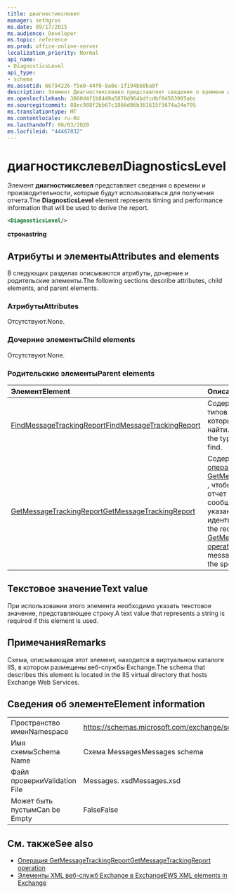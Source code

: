```yaml
---
title: диагностикслевел
manager: sethgros
ms.date: 09/17/2015
ms.audience: Developer
ms.topic: reference
ms.prod: office-online-server
localization_priority: Normal
api_name:
- DiagnosticsLevel
api_type:
- schema
ms.assetid: 66794226-f5e0-44f0-8a0e-1f194bb0ba0f
description: Элемент Диагностикслевел представляет сведения о времени и производительности, которые будут использоваться для получения отчета.
ms.openlocfilehash: 3060d4f1b8449a5870d964bdfcdbf0d503905abc
ms.sourcegitcommit: 88ec988f2bb67c1866d06b361615f3674a24e795
ms.translationtype: MT
ms.contentlocale: ru-RU
ms.lasthandoff: 06/03/2020
ms.locfileid: "44467832"
---
```

# <a name="diagnosticslevel"></a><span data-ttu-id="3d7ae-103">диагностикслевел</span><span class="sxs-lookup"><span data-stu-id="3d7ae-103">DiagnosticsLevel</span></span>

<span data-ttu-id="3d7ae-104">Элемент **диагностикслевел** представляет сведения о времени и производительности, которые будут использоваться для получения отчета.</span><span class="sxs-lookup"><span data-stu-id="3d7ae-104">The **DiagnosticsLevel** element represents timing and performance information that will be used to derive the report.</span></span> 
  
```XML
<DiagnosticsLevel/>
```

 <span data-ttu-id="3d7ae-105">**строка**</span><span class="sxs-lookup"><span data-stu-id="3d7ae-105">**string**</span></span>
## <a name="attributes-and-elements"></a><span data-ttu-id="3d7ae-106">Атрибуты и элементы</span><span class="sxs-lookup"><span data-stu-id="3d7ae-106">Attributes and elements</span></span>

<span data-ttu-id="3d7ae-107">В следующих разделах описываются атрибуты, дочерние и родительские элементы.</span><span class="sxs-lookup"><span data-stu-id="3d7ae-107">The following sections describe attributes, child elements, and parent elements.</span></span>
  
### <a name="attributes"></a><span data-ttu-id="3d7ae-108">Атрибуты</span><span class="sxs-lookup"><span data-stu-id="3d7ae-108">Attributes</span></span>

<span data-ttu-id="3d7ae-109">Отсутствуют.</span><span class="sxs-lookup"><span data-stu-id="3d7ae-109">None.</span></span>
  
### <a name="child-elements"></a><span data-ttu-id="3d7ae-110">Дочерние элементы</span><span class="sxs-lookup"><span data-stu-id="3d7ae-110">Child elements</span></span>

<span data-ttu-id="3d7ae-111">Отсутствуют.</span><span class="sxs-lookup"><span data-stu-id="3d7ae-111">None.</span></span>
  
### <a name="parent-elements"></a><span data-ttu-id="3d7ae-112">Родительские элементы</span><span class="sxs-lookup"><span data-stu-id="3d7ae-112">Parent elements</span></span>

|<span data-ttu-id="3d7ae-113">**Элемент**</span><span class="sxs-lookup"><span data-stu-id="3d7ae-113">**Element**</span></span>|<span data-ttu-id="3d7ae-114">**Описание**</span><span class="sxs-lookup"><span data-stu-id="3d7ae-114">**Description**</span></span>|
|:-----|:-----|
|[<span data-ttu-id="3d7ae-115">FindMessageTrackingReport</span><span class="sxs-lookup"><span data-stu-id="3d7ae-115">FindMessageTrackingReport</span></span>](findmessagetrackingreport.md) <br/> |<span data-ttu-id="3d7ae-116">Содержит условия для типов сообщений, которые требуется найти.</span><span class="sxs-lookup"><span data-stu-id="3d7ae-116">Contains criteria for the types of messages to find.</span></span>  <br/> |
|[<span data-ttu-id="3d7ae-117">GetMessageTrackingReport</span><span class="sxs-lookup"><span data-stu-id="3d7ae-117">GetMessageTrackingReport</span></span>](getmessagetrackingreport.md) <br/> |<span data-ttu-id="3d7ae-118">Содержит запрос для [операции GetMessageTrackingReport](getmessagetrackingreport-operation.md) , чтобы получить полный отчет об отслеживании сообщений для указанного идентификатора.</span><span class="sxs-lookup"><span data-stu-id="3d7ae-118">Contains the request for the [GetMessageTrackingReport operation](getmessagetrackingreport-operation.md) to retrieve the full message tracking report for the specified ID.</span></span>  <br/> |
   
## <a name="text-value"></a><span data-ttu-id="3d7ae-119">Текстовое значение</span><span class="sxs-lookup"><span data-stu-id="3d7ae-119">Text value</span></span>

<span data-ttu-id="3d7ae-120">При использовании этого элемента необходимо указать текстовое значение, представляющее строку.</span><span class="sxs-lookup"><span data-stu-id="3d7ae-120">A text value that represents a string is required if this element is used.</span></span>
  
## <a name="remarks"></a><span data-ttu-id="3d7ae-121">Примечания</span><span class="sxs-lookup"><span data-stu-id="3d7ae-121">Remarks</span></span>

<span data-ttu-id="3d7ae-122">Схема, описывающая этот элемент, находится в виртуальном каталоге IIS, в котором размещены веб-службы Exchange.</span><span class="sxs-lookup"><span data-stu-id="3d7ae-122">The schema that describes this element is located in the IIS virtual directory that hosts Exchange Web Services.</span></span>
  
## <a name="element-information"></a><span data-ttu-id="3d7ae-123">Сведения об элементе</span><span class="sxs-lookup"><span data-stu-id="3d7ae-123">Element information</span></span>

|||
|:-----|:-----|
|<span data-ttu-id="3d7ae-124">Пространство имен</span><span class="sxs-lookup"><span data-stu-id="3d7ae-124">Namespace</span></span>  <br/> |https://schemas.microsoft.com/exchange/services/2006/messages  <br/> |
|<span data-ttu-id="3d7ae-125">Имя схемы</span><span class="sxs-lookup"><span data-stu-id="3d7ae-125">Schema Name</span></span>  <br/> |<span data-ttu-id="3d7ae-126">Схема Messages</span><span class="sxs-lookup"><span data-stu-id="3d7ae-126">Messages schema</span></span>  <br/> |
|<span data-ttu-id="3d7ae-127">Файл проверки</span><span class="sxs-lookup"><span data-stu-id="3d7ae-127">Validation File</span></span>  <br/> |<span data-ttu-id="3d7ae-128">Messages. xsd</span><span class="sxs-lookup"><span data-stu-id="3d7ae-128">Messages.xsd</span></span>  <br/> |
|<span data-ttu-id="3d7ae-129">Может быть пустым</span><span class="sxs-lookup"><span data-stu-id="3d7ae-129">Can be Empty</span></span>  <br/> |<span data-ttu-id="3d7ae-130">False</span><span class="sxs-lookup"><span data-stu-id="3d7ae-130">False</span></span>  <br/> |
   
## <a name="see-also"></a><span data-ttu-id="3d7ae-131">См. также</span><span class="sxs-lookup"><span data-stu-id="3d7ae-131">See also</span></span>

- [<span data-ttu-id="3d7ae-132">Операция GetMessageTrackingReport</span><span class="sxs-lookup"><span data-stu-id="3d7ae-132">GetMessageTrackingReport operation</span></span>](getmessagetrackingreport-operation.md)
- [<span data-ttu-id="3d7ae-133">Элементы XML веб-служб Exchange в Exchange</span><span class="sxs-lookup"><span data-stu-id="3d7ae-133">EWS XML elements in Exchange</span></span>](ews-xml-elements-in-exchange.md)


